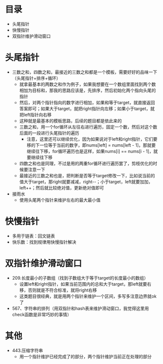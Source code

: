 # 目录

- 头尾指针
- 快慢指针
- 双指针维护滑动窗口



# 头尾指针

- 三数之和，四数之和，最接近的三数之和都是一个模板，需要好好的品味一下（头尾指针+排序+循环）
  - 就拿最基本的两数之和作为例子，如果我想要在一个数组里面找到两个数相加为目标和，那我的思路应该是，先排序，然后初始化两个指向头尾的指针
  - 然后，对两个指针指向的数字进行相加，如果和等于target，就直接返回答案即可；如果大于target，就把right指针向左移；如果小于target，就把left指针向右移
  - 这种就是最基本的模板思路，后续的题目都是依此来的
  - 三数之和，用一个for循环从左往右进行遍历，固定一个数，然后对这个数后面的一段进行头尾指针的遍历
    - 注意，这里还可以继续优化，因为如果说对于left和right指针，它们要移的下一位等于当前的数字，即nums[left] = nums[left - 1]，那就要继续往下移，for循环遍历也是这样，如果nums[i] == nums[i - 1]，就要继续往下移
  - 四数之和也是同理，不过是用的两重for循环进行遍历罢了，剪枝优化的时候要注意一下
  - 最接近的三数之和也是，把判断是否等于target修改一下，比如说当前的值大于target，那right就要减减，right--；小于target，left就要加加，left++；然后就比较绝对值，更新绝对值即可
- 接雨水
  - 使用头尾两个指针来维护左右的最大最小值



# 快慢指针

- 多用于链表：回文链表
- 快乐数：找到规律用快慢指针解决



# 双指针维护滑动窗口

- 209.长度最小的子数组（找到子数组大于等于target的长度最小的数组）
  - 设置left和right指针，如果当前范围内的总和大于target，那left就要右移，否则就是不符合标准，就将right右移
  - 这类题目很经典，就是用两个指针来维护一个区间，多写多注意边界就ok了
- 567、字符串的排列（用双指针和hash表来维护滑动窗口，我觉得这里用check函数是非常巧妙的事情）



# 其他

- 443.压缩字符串
  - 用一个指针维护已经完成了的部分，两个指针维护当前正在处理的部分